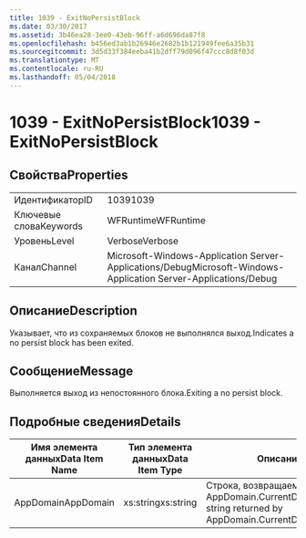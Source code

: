 ```yaml
---
title: 1039 - ExitNoPersistBlock
ms.date: 03/30/2017
ms.assetid: 3b46ea28-3ee0-43eb-96ff-a6d696da87f8
ms.openlocfilehash: b456ed3ab1b26946e2682b1b121949fee6a35b31
ms.sourcegitcommit: 3d5d33f384eeba41b2dff79d096f47ccc8d8f03d
ms.translationtype: MT
ms.contentlocale: ru-RU
ms.lasthandoff: 05/04/2018
---
```

# <a name="1039---exitnopersistblock"></a><span data-ttu-id="16f2a-102">1039 - ExitNoPersistBlock</span><span class="sxs-lookup"><span data-stu-id="16f2a-102">1039 - ExitNoPersistBlock</span></span>
## <a name="properties"></a><span data-ttu-id="16f2a-103">Свойства</span><span class="sxs-lookup"><span data-stu-id="16f2a-103">Properties</span></span>  
  
|||  
|-|-|  
|<span data-ttu-id="16f2a-104">Идентификатор</span><span class="sxs-lookup"><span data-stu-id="16f2a-104">ID</span></span>|<span data-ttu-id="16f2a-105">1039</span><span class="sxs-lookup"><span data-stu-id="16f2a-105">1039</span></span>|  
|<span data-ttu-id="16f2a-106">Ключевые слова</span><span class="sxs-lookup"><span data-stu-id="16f2a-106">Keywords</span></span>|<span data-ttu-id="16f2a-107">WFRuntime</span><span class="sxs-lookup"><span data-stu-id="16f2a-107">WFRuntime</span></span>|  
|<span data-ttu-id="16f2a-108">Уровень</span><span class="sxs-lookup"><span data-stu-id="16f2a-108">Level</span></span>|<span data-ttu-id="16f2a-109">Verbose</span><span class="sxs-lookup"><span data-stu-id="16f2a-109">Verbose</span></span>|  
|<span data-ttu-id="16f2a-110">Канал</span><span class="sxs-lookup"><span data-stu-id="16f2a-110">Channel</span></span>|<span data-ttu-id="16f2a-111">Microsoft-Windows-Application Server-Applications/Debug</span><span class="sxs-lookup"><span data-stu-id="16f2a-111">Microsoft-Windows-Application Server-Applications/Debug</span></span>|  
  
## <a name="description"></a><span data-ttu-id="16f2a-112">Описание</span><span class="sxs-lookup"><span data-stu-id="16f2a-112">Description</span></span>  
 <span data-ttu-id="16f2a-113">Указывает, что из сохраняемых блоков не выполнялся выход.</span><span class="sxs-lookup"><span data-stu-id="16f2a-113">Indicates a no persist block has been exited.</span></span>  
  
## <a name="message"></a><span data-ttu-id="16f2a-114">Сообщение</span><span class="sxs-lookup"><span data-stu-id="16f2a-114">Message</span></span>  
 <span data-ttu-id="16f2a-115">Выполняется выход из непостоянного блока.</span><span class="sxs-lookup"><span data-stu-id="16f2a-115">Exiting a no persist block.</span></span>  
  
## <a name="details"></a><span data-ttu-id="16f2a-116">Подробные сведения</span><span class="sxs-lookup"><span data-stu-id="16f2a-116">Details</span></span>  
  
|<span data-ttu-id="16f2a-117">Имя элемента данных</span><span class="sxs-lookup"><span data-stu-id="16f2a-117">Data Item Name</span></span>|<span data-ttu-id="16f2a-118">Тип элемента данных</span><span class="sxs-lookup"><span data-stu-id="16f2a-118">Data Item Type</span></span>|<span data-ttu-id="16f2a-119">Описание</span><span class="sxs-lookup"><span data-stu-id="16f2a-119">Description</span></span>|  
|--------------------|--------------------|-----------------|  
|<span data-ttu-id="16f2a-120">AppDomain</span><span class="sxs-lookup"><span data-stu-id="16f2a-120">AppDomain</span></span>|<span data-ttu-id="16f2a-121">xs:string</span><span class="sxs-lookup"><span data-stu-id="16f2a-121">xs:string</span></span>|<span data-ttu-id="16f2a-122">Строка, возвращаемая AppDomain.CurrentDomain.FriendlyName.</span><span class="sxs-lookup"><span data-stu-id="16f2a-122">The string returned by AppDomain.CurrentDomain.FriendlyName.</span></span>|
